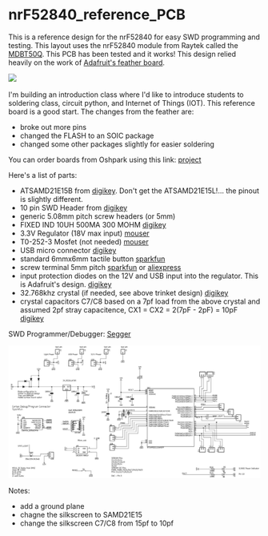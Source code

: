 # nrF52840_reference_PCB

This is a reference design for the nrF52840 for easy SWD programming and testing.  This layout uses the nrF52840 module from Raytek called the [MDBT50Q](http://www.raytac.com/upload/download_files/1bca545683ea4caf48e1ec796c09b9d9.pdf).
This PCB has been tested and it works!  This design relied heavily on the work of [Adafruit's feather board](https://www.adafruit.com/product/4062).


![](https://github.com/hydronics2/nrF52840_Reference_PCB/blob/master/front_view.png)

I'm building an introduction class where I'd like to introduce students to soldering class, circuit python, and Internet of Things (IOT).  This reference board is a good start. The changes from the feather are:
- broke out more pins
- changed the FLASH to an SOIC package
- changed some other packages slightly for easier soldering


You can order boards from Oshpark using this link: [project](https://oshpark.com/shared_projects/A5jKStz9)

Here's a list of parts:


- ATSAMD21E15B from [digikey](https://www.digikey.com/product-detail/en/microchip-technology/ATSAMD21E15B-AFT/1611-ATSAMD21E15B-AFTCT-ND/6832773). Don't get the ATSAMD21E15L!... the pinout is slightly different.
- 10 pin SWD Header from [digikey](https://www.digikey.com/product-detail/en/microchip-technology/ATSAMD21E15L-AFT/1611-ATSAMD21E15L-AFTCT-ND/6832779)
- generic 5.08mm pitch screw headers (or 5mm)
- 	FIXED IND 10UH 500MA 300 MOHM [digikey](https://www.digikey.com/product-detail/en/tdk-corporation/MLZ2012N100LT000/445-6762-1-ND/2523583)
- 3.3V Regulator (18V max input) [mouser](https://www.mouser.com/ProductDetail/511-LDL1117S50R)
- T0-252-3 Mosfet (not needed) [mouser](https://www.mouser.com/ProductDetail/ON-Semiconductor-Fairchild/FDD8780?qs=%2fha2pyFadugI30EyIBTPkO8PumBRFL59Ls98N48NSzc%3d)
- USB micro connector [digikey](https://www.digikey.com/product-detail/en/amphenol-icc-fci/10118194-0001LF/609-4618-1-ND/2785382)
- standard 6mmx6mm tactile button [sparkfun](https://www.sparkfun.com/products/97)
- screw terminal 5mm pitch [sparkfun](https://www.sparkfun.com/products/8432) or [aliexpress](https://www.aliexpress.com/wholesale?catId=0&initiative_id=SB_20190221221755&SearchText=pcb+screw+terminal)
- input protection diodes on the 12V and USB input into the regulator. This is Adafruit's design. [digikey](https://www.digikey.com/product-detail/en/diodes-incorporated/B130-13-F/B130-FDICT-ND/815318)
- 32.768khz crystal (if needed, see above trinket design) [digikey](https://www.digikey.com/product-detail/en/epson/FC-135-32.7680KA-AG3/SER4086DKR-ND/6132726)
- crystal capacitors C7/C8 based on a 7pf load from the above crystal and assumed 2pf stray capacitence, CX1 = CX2 = 2(7pF - 2pF) = 10pF [digikey](https://www.digikey.com/product-detail/en/wurth-electronics-inc/885012006051/732-7793-1-ND/5454420)


SWD Programmer/Debugger: [Segger](https://www.digikey.com/product-detail/en/segger-microcontroller-systems/8.08.91-J-LINK-EDU-MINI/899-1061-ND/7387472)

![schematic](https://github.com/hydronics2/samd21_QFP_reference_PCB/blob/master/schematic.JPG)

Notes:
- add a ground plane
- chagne the silkscreen to SAMD21E15
- change the silkscreen C7/C8 from 15pf to 10pf
